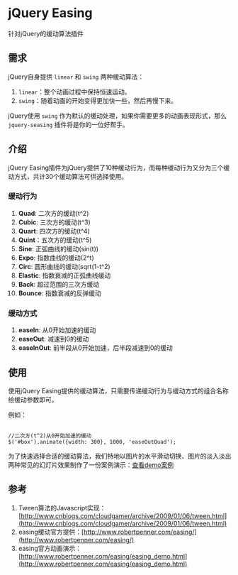 # jQuery Easing

针对jQuery的缓动算法插件

## 需求

jQuery自身提供 `linear` 和 `swing` 两种缓动算法：

1. `linear`：整个动画过程中保持恒速运动。
2. `swing`：随着动画的开始变得更加快一些，然后再慢下来。

jQuery使用 `swing` 作为默认的缓动处理，如果你需要更多的动画表现形式，那么 `jquery-seasing` 插件将是你的一位好帮手。

## 介绍

jQuery Easing插件为jQuery提供了10种缓动行为，而每种缓动行为又分为三个缓动方式，共计30个缓动算法可供选择使用。

### 缓动行为

1. **Quad**: 二次方的缓动(t^2)
2. **Cubic**: 三次方的缓动(t^3)
3. **Quart**: 四次方的缓动(t^4)
4. **Quint**：五次方的缓动(t^5)
5. **Sine**: 正弧曲线的缓动(sin(t))
6. **Expo**: 指数曲线的缓动(2^t)
7. **Circ**: 圆形曲线的缓动(sqrt(1-t^2)
8. **Elastic**: 指数衰减的正弧曲线缓动
9. **Back**: 超过范围的三次方缓动
10. **Bounce**: 指数衰减的反弹缓动

### 缓动方式

1. **easeIn**: 从0开始加速的缓动
2. **easeOut**: 减速到0的缓动
3. **easeInOut**: 前半段从0开始加速，后半段减速到0的缓动


## 使用

使用jQuery Easing提供的缓动算法，只需要传递缓动行为与缓动方式的组合名称给缓动参数即可。

例如：

```JS

//二次方(t^2)从0开始加速的缓动
$('#box').animate({width: 300}, 1000, 'easeOutQuad');

```

为了快速选择合适的缓动算法，我们特地以图片的水平滑动切换、图片的淡入淡出两种常见的幻灯片效果制作了一份案例演示：[查看demo案例](//htmlpreview.github.io/?https://github.com/springlong/jquery-easing/blob/master/demo/easing.html)

## 参考

1. Tween算法的Javascript实现：[http://www.cnblogs.com/cloudgamer/archive/2009/01/06/tween.html](http://www.cnblogs.com/cloudgamer/archive/2009/01/06/tween.html)
2. easing缓动官方提供：[http://www.robertpenner.com/easing/](http://www.robertpenner.com/easing/)
3. easing官方动画演示：[http://www.robertpenner.com/easing/easing_demo.html](http://www.robertpenner.com/easing/easing_demo.html)